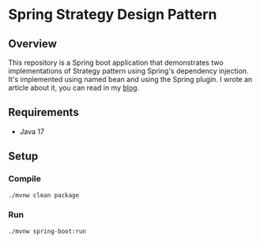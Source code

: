 # Spring Strategy Design Pattern

## Overview
This repository is a Spring boot application that demonstrates
two implementations of Strategy pattern using Spring's
dependency injection. It's implemented using named bean and
using the Spring plugin.
I wrote an article about it, you can read in my [blog](https://luiguip.github.io/spring,/design/patterns,/java,/solid/2023/09/14/strategy-spring.html).

## Requirements
- Java 17

## Setup
### Compile
```shell
./mvnw clean package
```
### Run
```shell
./mvnw spring-boot:run 
```
